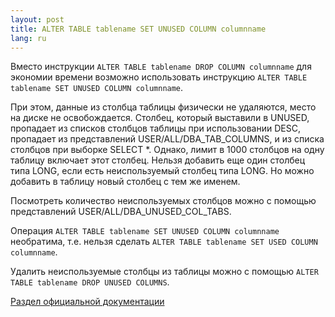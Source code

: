 ```yaml
---
layout: post
title: ALTER TABLE tablename SET UNUSED COLUMN columnname 
lang: ru
---
```


Вместо инструкции `ALTER TABLE tablename DROP COLUMN columnname` для экономии времени возможно использовать инструкцию `ALTER TABLE tablename SET UNUSED COLUMN columnname`.

При этом, данные из столбца таблицы физически не удаляются, место на диске не освобождается. Столбец, который выставили в UNUSED, пропадает из списков столбцов таблицы при использовании DESC, пропадает из представлений USER/ALL/DBA_TAB_COLUMNS, и из списка столбцов при выборке SELECT *. Однако, лимит в 1000 столбцов на одну таблицу включает этот столбец. Нельзя добавить еще один столбец типа LONG, если есть неиспользуемый столбец типа LONG. Но можно добавить в таблицу новый столбец с тем же именем.

Посмотреть количество неиспользуемых столбцов можно с помощью представлений USER/ALL/DBA_UNUSED_COL_TABS.

Операция `ALTER TABLE tablename SET UNUSED COLUMN columnname` необратима, т.е. нельзя сделать `ALTER TABLE tablename SET USED COLUMN columnname`.

Удалить неиспользуемые столбцы из таблицы можно с помощью `ALTER TABLE tablename DROP UNUSED COLUMNS`.

[Раздел официальной документации](http://download.oracle.com/docs/cd/B13789_01/server.101/b10759/statements_3001.htm)
